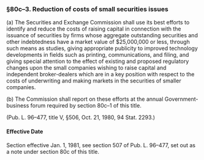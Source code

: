 ### §80c–3. Reduction of costs of small securities issues ###

(a) The Securities and Exchange Commission shall use its best efforts to identify and reduce the costs of raising capital in connection with the issuance of securities by firms whose aggregate outstanding securities and other indebtedness have a market value of $25,000,000 or less, through such means as studies, giving appropriate publicity to improved technology developments in fields such as printing, communications, and filing, and giving special attention to the effect of existing and proposed regulatory changes upon the small companies wishing to raise capital and independent broker-dealers which are in a key position with respect to the costs of underwriting and making markets in the securities of smaller companies.

(b) The Commission shall report on these efforts at the annual Government-business forum required by section 80c–1 of this title.

(Pub. L. 96–477, title V, §506, Oct. 21, 1980, 94 Stat. 2293.)

#### Effective Date ####

Section effective Jan. 1, 1981, see section 507 of Pub. L. 96–477, set out as a note under section 80c of this title.